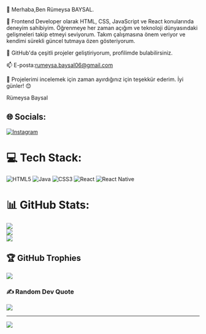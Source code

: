👋 Merhaba,Ben Rümeysa BAYSAL.

🧕 Frontend Developer olarak HTML, CSS, JavaScript ve React konularında deneyim sahibiyim. Öğrenmeye her zaman açığım ve teknoloji dünyasındaki gelişmeleri takip etmeyi seviyorum. Takım çalışmasına önem veriyor ve kendimi sürekli güncel tutmaya özen gösteriyorum.
   
📂 GitHub'da çeşitli projeler geliştiriyorum, profilimde bulabilirsiniz.

📫 E-posta:rumeysa.baysal06@gmail.com
   
🙏 Projelerimi incelemek için zaman ayırdığınız için teşekkür ederim. İyi günler! 😊

Rümeysa Baysal

## 🌐 Socials:
[![Instagram](https://img.shields.io/badge/Instagram-%23E4405F.svg?logo=Instagram&logoColor=white)](https://instagram.com/rays.1821) 

# 💻 Tech Stack:
![HTML5](https://img.shields.io/badge/html5-%23E34F26.svg?style=for-the-badge&logo=html5&logoColor=white) ![Java](https://img.shields.io/badge/java-%23ED8B00.svg?style=for-the-badge&logo=openjdk&logoColor=white) ![CSS3](https://img.shields.io/badge/css3-%231572B6.svg?style=for-the-badge&logo=css3&logoColor=white) ![React](https://img.shields.io/badge/react-%2320232a.svg?style=for-the-badge&logo=react&logoColor=%2361DAFB) ![React Native](https://img.shields.io/badge/react_native-%2320232a.svg?style=for-the-badge&logo=react&logoColor=%2361DAFB)
# 📊 GitHub Stats:
![](https://github-readme-stats.vercel.app/api?username=rumeysabaysal&theme=dark&hide_border=false&include_all_commits=true&count_private=true)<br/>
![](https://github-readme-streak-stats.herokuapp.com/?user=rumeysabaysal&theme=dark&hide_border=false)<br/>
![](https://github-readme-stats.vercel.app/api/top-langs/?username=rumeysabaysal&theme=dark&hide_border=false&include_all_commits=true&count_private=true&layout=compact)

## 🏆 GitHub Trophies
![](https://github-profile-trophy.vercel.app/?username=rumeysabaysal&theme=radical&no-frame=false&no-bg=true&margin-w=4)

### ✍️ Random Dev Quote
![](https://quotes-github-readme.vercel.app/api?type=horizontal&theme=radical)

---
[![](https://visitcount.itsvg.in/api?id=rumeysabaysal&icon=0&color=0)](https://visitcount.itsvg.in)

<!-- Proudly created with GPRM ( https://gprm.itsvg.in ) -->
